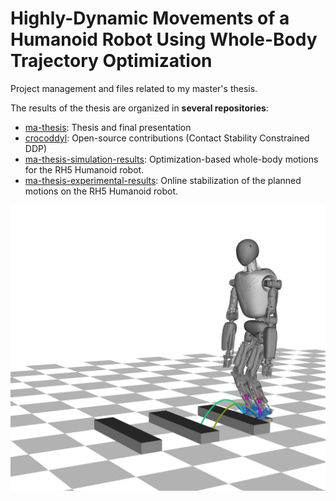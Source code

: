 # Highly-Dynamic Movements of a Humanoid Robot Using Whole-Body Trajectory Optimization
Project management and files related to my master's thesis. 

The results of the thesis are organized in **several repositories**:

- [ma-thesis](https://github.com/julesser/ma-thesis): Thesis and final presentation
- [crocoddyl](https://github.com/julesser/crocoddyl): Open-source contributions (Contact Stability Constrained DDP)
- [ma-thesis-simulation-results](https://github.com/julesser/ma-thesis-simulation-results): Optimization-based whole-body motions for the RH5 Humanoid robot.
- [ma-thesis-experimental-results](https://github.com/julesser/ma-thesis-experimental-results): Online stabilization of the planned motions on the RH5 Humanoid robot.

![RH5 Humanoid Performing Multiple Jumps](https://github.com/julesser/ma-thesis/blob/master/fig/jumpObstacles/snaps/1x.png)
